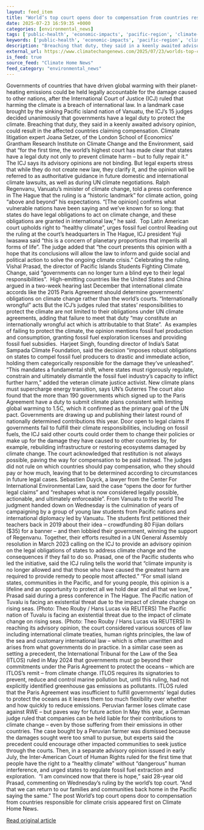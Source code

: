 ```yaml
---
layout: feed_item
title: "World’s top court opens door to compensation from countries responsible for climate crisis"
date: 2025-07-23 16:59:35 +0000
categories: [environmental_news]
tags: ['public-health', 'economic-impacts', 'pacific-region', 'climate-health', 'fossil-fuels', 'emissions', 'climate-costs', 'urgent', 'paris-agreement', 'oceania']
keywords: ['public-health', 'economic-impacts', 'pacific-region', 'climate-health', 'fossil-fuels', 'court', 'world', 'opens']
description: "Breaching that duty, they said in a keenly awaited advisory opinion, could result in the affected countries claiming compensation"
external_url: https://www.climatechangenews.com/2025/07/23/worlds-top-court-opens-door-to-compensation-from-countries-responsible-for-climate-crisis/
is_feed: true
source_feed: "Climate Home News"
feed_category: "environmental_news"
---
```


Governments of countries that have driven global warming with their planet-heating emissions could be held legally accountable for the damage caused to other nations, after the International Court of Justice (ICJ) ruled that harming the climate is a breach of international law. In a landmark case brought by the sinking Pacific island nation of Vanuatu, the ICJ’s 15 judges decided unanimously that governments have a legal duty to protect the climate. Breaching that duty, they said in a keenly awaited advisory opinion, could result in the affected countries claiming compensation. Climate litigation expert Joana Setzer, of the London School of Economics’ Grantham Research Institute on Climate Change and the Environment, said that “for the first time, the world’s highest court has made clear that states have a legal duty not only to prevent climate harm &#8211; but to fully repair it.” The ICJ says its advisory opinions are not binding. But legal experts stress that while they do not create new law, they clarify it, and the opinion will be referred to as authoritative guidance in future domestic and international climate lawsuits, as well as during UN climate negotiations. Ralph Regenvanu, Vanuatu’s minister of climate change, told a press conference in The Hague that the ruling is a “historic landmark” for climate action, going “above and beyond” his expectations. “[The opinion] confirms what vulnerable nations have been saying and we’ve known for so long: that states do have legal obligations to act on climate change, and these obligations are granted in international law,” he said.&nbsp; Top Latin American court upholds right to “healthy climate”, urges fossil fuel control Reading out the ruling at the court’s headquarters in The Hague, ICJ president Yuji Iwasawa said “this is a concern of planetary proportions that imperils all forms of life”. The judge added that “the court presents this opinion with a hope that its conclusions will allow the law to inform and guide social and political action to solve the ongoing climate crisis.” Celebrating the ruling, Vishal Prasad, the director of Pacific Islands Students Fighting Climate Change, said “governments can no longer turn a blind eye to their legal responsibilities”.&nbsp; High-emitting countries like the United States and China argued in a two-week hearing last December that international climate accords like the 2015 Paris Agreement should determine governments’ obligations on climate change rather than the world’s courts. &#8220;Internationally wrongful&#8221; acts But the ICJ’s judges ruled that states’ responsibilities to protect the climate are not limited to their obligations under UN climate agreements, adding that failure to meet that duty “may constitute an internationally wrongful act which is attributable to that State”.&nbsp; As examples of failing to protect the climate, the opinion mentions fossil fuel production and consumption, granting fossil fuel exploration licenses and providing fossil fuel subsidies.&nbsp; Harjeet Singh, founding director of India&#8217;s Satat Sampada Climate&nbsp;Foundation, said the decision &#8220;imposes robust obligations on states to compel fossil fuel producers to drastic and immediate action, holding them categorically responsible for the damage they&#8217;ve unleashed&#8221;. &#8220;This mandates a fundamental shift, where states must rigorously regulate, constrain and ultimately dismantle the fossil fuel industry&#8217;s capacity to inflict further harm,&#8221; added the veteran climate justice activist. New climate plans must supercharge energy transition, says UN’s Guterres The court also found that the more than 190 governments which signed up to the Paris Agreement have a duty to submit climate plans consistent with limiting global warming to 1.5C, which it confirmed as the primary goal of the UN pact. Governments are drawing up and publishing their latest round of nationally determined contributions this year. Door open to legal claims If governments fail to fulfill their climate responsibilities, including on fossil fuels, the ICJ said other courts could order them to change their policies or make up for the damage they have caused to other countries by, for example, rebuilding infrastructure or restoring ecosystems damaged by climate change. The court acknowledged that restitution is not always possible, paving the way for compensation to be paid instead. The judges did not rule on which countries should pay compensation, who they should pay or how much, leaving that to be determined according to circumstances in future legal cases. Sebastien Duyck, a lawyer from the Center For International Environmental Law, said the case “opens the door for further legal claims” and “reshapes what is now considered legally possible, actionable, and ultimately enforceable”. From Vanuatu to the world The judgment handed down on Wednesday is the culmination of years of campaigning by a group of young law students from Pacific nations and international diplomacy led by Vanuatu. The students first petitioned their teachers back in 2019 about their idea &#8211; crowdfunding 80 Fijian dollars ($35) for a banner &#8211; and then lobbied their government, winning the support of Regenvanu. Together, their efforts resulted in a UN General Assembly resolution in March 2023 calling on the ICJ to provide an advisory opinion on the legal obligations of states to address climate change and the consequences if they fail to do so. Prasad, one of the Pacific students who led the initiative, said the ICJ ruling tells the world that “climate impunity is no longer allowed and that those who have caused the greatest harm are required to provide remedy to people most affected.” “For small island states, communities in the Pacific, and for young people, this opinion is a lifeline and an opportunity to protect all we hold dear and all that we love,” Prasad said during a press conference in The Hague. The Pacific nation of Tuvalu is facing an existential threat due to the impact of climate change on rising seas. (Photo: Theo Rouby / Hans Lucas via REUTERS) The Pacific nation of Tuvalu is facing an existential threat due to the impact of climate change on rising seas. (Photo: Theo Rouby / Hans Lucas via REUTERS) In reaching its advisory opinion, the court considered various sources of law including international climate treaties, human rights principles, the law of the sea and customary international law &#8211; which is often unwritten and arises from what governments do in practice. In a similar case seen as setting a precedent, the International Tribunal for the Law of the Sea (ITLOS) ruled in May 2024 that governments must go beyond their commitments under the Paris Agreement to protect the oceans &#8211; which are ITLOS’s remit &#8211; from climate change. ITLOS requires its signatories to prevent, reduce and control marine pollution but, until this ruling, had not explicitly identified greenhouse gas emissions as pollutants. ITLOS ruled that the Paris Agreement was insufficient to fulfill governments’ legal duties to protect the oceans as it leaves them too much flexibility over whether and how quickly to reduce emissions. Peruvian farmer loses climate case against RWE – but paves way for future action In May this year, a German judge ruled that companies can be held liable for their contributions to climate change &#8211; even by those suffering from their emissions in other countries. The case bought by a Peruvian farmer was dismissed because the damages sought were too small to pursue, but experts said the precedent could encourage other impacted communities to seek justice through the courts. Then, in a separate advisory opinion issued in early July, the Inter-American Court of Human Rights ruled for the first time that people have the right to a “healthy climate” without “dangerous” human interference, and urged states to regulate fossil fuel extraction and exploration.&nbsp; “I am convinced now that there is hope,” said 28-year old Prasad, commenting on Wednesday’s ruling by the world’s top court. “And that we can return to our families and communities back home in the Pacific saying the same.” The post World&#8217;s top court opens door to compensation from countries responsible for climate crisis appeared first on Climate Home News.

[Read original article](https://www.climatechangenews.com/2025/07/23/worlds-top-court-opens-door-to-compensation-from-countries-responsible-for-climate-crisis/)
